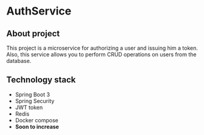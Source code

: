 # AuthService 

## About project

This project is a microservice for authorizing a user and issuing him a token.
Also, this service allows you to perform CRUD operations on users from the database.

## Technology stack
- Spring Boot 3
- Spring Security
- JWT token
- Redis
- Docker compose
- **Soon to increase**
